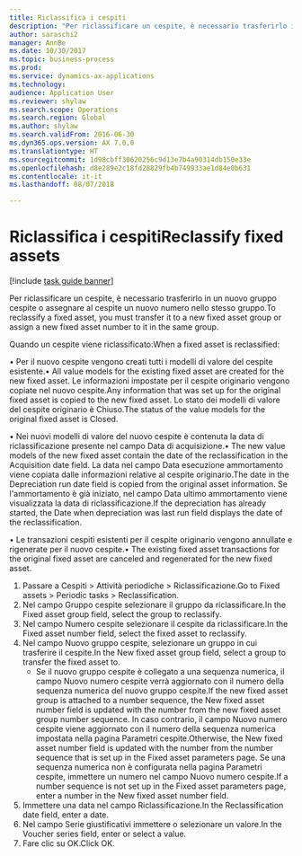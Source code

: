 ```yaml
--- 
title: Riclassifica i cespiti
description: "Per riclassificare un cespite, è necessario trasferirlo in un nuovo gruppo cespite o assegnare al cespite un nuovo numero nello stesso gruppo."
author: saraschi2
manager: AnnBe
ms.date: 10/30/2017
ms.topic: business-process
ms.prod: 
ms.service: dynamics-ax-applications
ms.technology: 
audience: Application User
ms.reviewer: shylaw
ms.search.scope: Operations
ms.search.region: Global
ms.author: shylaw
ms.search.validFrom: 2016-06-30
ms.dyn365.ops.version: AX 7.0.0
ms.translationtype: HT
ms.sourcegitcommit: 1d98cbff30620256c9d13e7b4a90314db150e33e
ms.openlocfilehash: d8e289e2c18fd28829fb4b749933ae1d84e0b631
ms.contentlocale: it-it
ms.lasthandoff: 08/07/2018

---
```

# <a name="reclassify-fixed-assets"></a><span data-ttu-id="31318-103">Riclassifica i cespiti</span><span class="sxs-lookup"><span data-stu-id="31318-103">Reclassify fixed assets</span></span>

[!include [task guide banner](../../includes/task-guide-banner.md)]

<span data-ttu-id="31318-104">Per riclassificare un cespite, è necessario trasferirlo in un nuovo gruppo cespite o assegnare al cespite un nuovo numero nello stesso gruppo.</span><span class="sxs-lookup"><span data-stu-id="31318-104">To reclassify a fixed asset, you must transfer it to a new fixed asset group or assign a new fixed asset number to it in the same group.</span></span> 

<span data-ttu-id="31318-105">Quando un cespite viene riclassificato:</span><span class="sxs-lookup"><span data-stu-id="31318-105">When a fixed asset is reclassified:</span></span>

<span data-ttu-id="31318-106">• Per il nuovo cespite vengono creati tutti i modelli di valore del cespite esistente.</span><span class="sxs-lookup"><span data-stu-id="31318-106">• All value models for the existing fixed asset are created for the new fixed asset.</span></span> <span data-ttu-id="31318-107">Le informazioni impostate per il cespite originario vengono copiate nel nuovo cespite.</span><span class="sxs-lookup"><span data-stu-id="31318-107">Any information that was set up for the original fixed asset is copied to the new fixed asset.</span></span> <span data-ttu-id="31318-108">Lo stato dei modelli di valore del cespite originario è Chiuso.</span><span class="sxs-lookup"><span data-stu-id="31318-108">The status of the value models for the original fixed asset is Closed.</span></span> 

<span data-ttu-id="31318-109">• Nei nuovi modelli di valore del nuovo cespite è contenuta la data di riclassificazione presente nel campo Data di acquisizione.</span><span class="sxs-lookup"><span data-stu-id="31318-109">• The new value models of the new fixed asset contain the date of the reclassification in the Acquisition date field.</span></span> <span data-ttu-id="31318-110">La data nel campo Data esecuzione ammortamento viene copiata dalle informazioni relative al cespite originario.</span><span class="sxs-lookup"><span data-stu-id="31318-110">The date in the Depreciation run date field is copied from the original asset information.</span></span> <span data-ttu-id="31318-111">Se l'ammortamento è già iniziato, nel campo Data ultimo ammortamento viene visualizzata la data di riclassificazione.</span><span class="sxs-lookup"><span data-stu-id="31318-111">If the depreciation has already started, the Date when depreciation was last run field displays the date of the reclassification.</span></span> 

<span data-ttu-id="31318-112">• Le transazioni cespiti esistenti per il cespite originario vengono annullate e rigenerate per il nuovo cespite.</span><span class="sxs-lookup"><span data-stu-id="31318-112">• The existing fixed asset transactions for the original fixed asset are canceled and regenerated for the new fixed asset.</span></span>

1. <span data-ttu-id="31318-113">Passare a Cespiti > Attività periodiche > Riclassificazione.</span><span class="sxs-lookup"><span data-stu-id="31318-113">Go to Fixed assets > Periodic tasks > Reclassification.</span></span>
2. <span data-ttu-id="31318-114">Nel campo Gruppo cespite selezionare il gruppo da riclassificare.</span><span class="sxs-lookup"><span data-stu-id="31318-114">In the Fixed asset group field, select the group to reclassify.</span></span>
3. <span data-ttu-id="31318-115">Nel campo Numero cespite selezionare il cespite da riclassificare.</span><span class="sxs-lookup"><span data-stu-id="31318-115">In the Fixed asset number field, select the fixed asset to reclassify.</span></span>
4. <span data-ttu-id="31318-116">Nel campo Nuovo gruppo cespite, selezionare un gruppo in cui trasferire il cespite.</span><span class="sxs-lookup"><span data-stu-id="31318-116">In the New fixed asset group field, select a group to transfer the fixed asset to.</span></span>
    * <span data-ttu-id="31318-117">Se il nuovo gruppo cespite è collegato a una sequenza numerica, il campo Nuovo numero cespite verrà aggiornato con il numero della sequenza numerica del nuovo gruppo cespite.</span><span class="sxs-lookup"><span data-stu-id="31318-117">If the new fixed asset group is attached to a number sequence, the New fixed asset number field is updated with the number from the new fixed asset group number sequence.</span></span> <span data-ttu-id="31318-118">In caso contrario, il campo Nuovo numero cespite viene aggiornato con il numero della sequenza numerica impostata nella pagina Parametri cespite.</span><span class="sxs-lookup"><span data-stu-id="31318-118">Otherwise, the New fixed asset number field is updated with the number from the number sequence that is set up in the Fixed asset parameters page.</span></span> <span data-ttu-id="31318-119">Se una sequenza numerica non è configurata nella pagina Parametri cespite, immettere un numero nel campo Nuovo numero cespite.</span><span class="sxs-lookup"><span data-stu-id="31318-119">If a number sequence is not set up in the Fixed asset parameters page, enter a number in the New fixed asset number field.</span></span>  
5. <span data-ttu-id="31318-120">Immettere una data nel campo Riclassificazione.</span><span class="sxs-lookup"><span data-stu-id="31318-120">In the Reclassification date field, enter a date.</span></span>
6. <span data-ttu-id="31318-121">Nel campo Serie giustificativi immettere o selezionare un valore.</span><span class="sxs-lookup"><span data-stu-id="31318-121">In the Voucher series field, enter or select a value.</span></span>
7. <span data-ttu-id="31318-122">Fare clic su OK.</span><span class="sxs-lookup"><span data-stu-id="31318-122">Click OK.</span></span>


